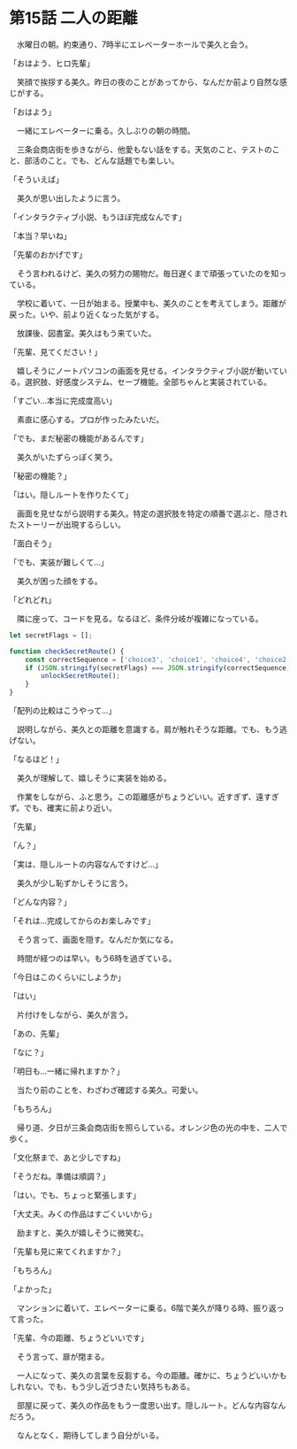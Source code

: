 # 第15話 二人の距離

　水曜日の朝。約束通り、7時半にエレベーターホールで美久と会う。

「おはよう、ヒロ先輩」

　笑顔で挨拶する美久。昨日の夜のことがあってから、なんだか前より自然な感じがする。

「おはよう」

　一緒にエレベーターに乗る。久しぶりの朝の時間。

　三条会商店街を歩きながら、他愛もない話をする。天気のこと、テストのこと、部活のこと。でも、どんな話題でも楽しい。

「そういえば」

　美久が思い出したように言う。

「インタラクティブ小説、もうほぼ完成なんです」

「本当？早いね」

「先輩のおかげです」

　そう言われるけど、美久の努力の賜物だ。毎日遅くまで頑張っていたのを知っている。

　学校に着いて、一日が始まる。授業中も、美久のことを考えてしまう。距離が戻った。いや、前より近くなった気がする。

　放課後、図書室。美久はもう来ていた。

「先輩、見てください！」

　嬉しそうにノートパソコンの画面を見せる。インタラクティブ小説が動いている。選択肢、好感度システム、セーブ機能。全部ちゃんと実装されている。

「すごい...本当に完成度高い」

　素直に感心する。プロが作ったみたいだ。

「でも、まだ秘密の機能があるんです」

　美久がいたずらっぽく笑う。

「秘密の機能？」

「はい。隠しルートを作りたくて」

　画面を見せながら説明する美久。特定の選択肢を特定の順番で選ぶと、隠されたストーリーが出現するらしい。

「面白そう」

「でも、実装が難しくて...」

　美久が困った顔をする。

「どれどれ」

　隣に座って、コードを見る。なるほど、条件分岐が複雑になっている。

```javascript
let secretFlags = [];

function checkSecretRoute() {
    const correctSequence = ['choice3', 'choice1', 'choice4', 'choice2'];
    if (JSON.stringify(secretFlags) === JSON.stringify(correctSequence)) {
        unlockSecretRoute();
    }
}
```

「配列の比較はこうやって...」

　説明しながら、美久との距離を意識する。肩が触れそうな距離。でも、もう逃げない。

「なるほど！」

　美久が理解して、嬉しそうに実装を始める。

　作業をしながら、ふと思う。この距離感がちょうどいい。近すぎず、遠すぎず。でも、確実に前より近い。

「先輩」

「ん？」

「実は、隠しルートの内容なんですけど...」

　美久が少し恥ずかしそうに言う。

「どんな内容？」

「それは...完成してからのお楽しみです」

　そう言って、画面を隠す。なんだか気になる。

　時間が経つのは早い。もう6時を過ぎている。

「今日はこのくらいにしようか」

「はい」

　片付けをしながら、美久が言う。

「あの、先輩」

「なに？」

「明日も...一緒に帰れますか？」

　当たり前のことを、わざわざ確認する美久。可愛い。

「もちろん」

　帰り道、夕日が三条会商店街を照らしている。オレンジ色の光の中を、二人で歩く。

「文化祭まで、あと少しですね」

「そうだね。準備は順調？」

「はい。でも、ちょっと緊張します」

「大丈夫。みくの作品はすごくいいから」

　励ますと、美久が嬉しそうに微笑む。

「先輩も見に来てくれますか？」

「もちろん」

「よかった」

　マンションに着いて、エレベーターに乗る。6階で美久が降りる時、振り返って言った。

「先輩、今の距離、ちょうどいいです」

　そう言って、扉が閉まる。

　一人になって、美久の言葉を反芻する。今の距離。確かに、ちょうどいいかもしれない。でも、もう少し近づきたい気持ちもある。

　部屋に戻って、美久の作品をもう一度思い出す。隠しルート。どんな内容なんだろう。

　なんとなく、期待してしまう自分がいる。
